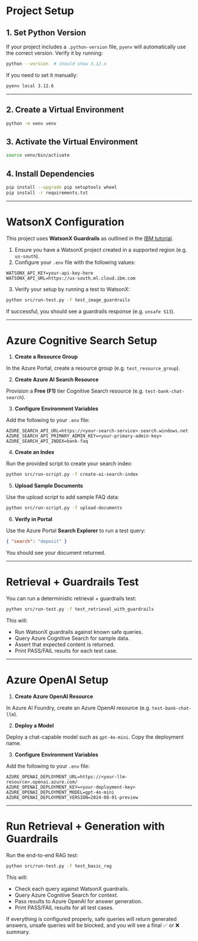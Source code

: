 # Project Setup

## 1. Set Python Version

If your project includes a `.python-version` file, `pyenv` will automatically use the correct version. Verify it by running:

```bash
python --version  # should show 3.12.x
```

If you need to set it manually:

```bash
pyenv local 3.12.6
```

---

## 2. Create a Virtual Environment

```bash
python -m venv venv
```

## 3. Activate the Virtual Environment

```bash
source venv/bin/activate
```

## 4. Install Dependencies

```bash
pip install --upgrade pip setuptools wheel
pip install -r requirements.txt
```

---

# WatsonX Configuration

This project uses **WatsonX Guardrails** as outlined in the [IBM tutorial](https://www.ibm.com/think/tutorials/llm-guardrails).

1. Ensure you have a WatsonX project created in a supported region (e.g. `us-south`).
2. Configure your `.env` file with the following values:

```env
WATSONX_API_KEY=your-api-key-here
WATSONX_API_URL=https://us-south.ml.cloud.ibm.com
```

3. Verify your setup by running a test to WatsonX:

```bash
python src/run-test.py -f test_image_guardrails
```

If successful, you should see a guardrails response (e.g. `unsafe S13`).

---

# Azure Cognitive Search Setup

1. **Create a Resource Group**

In the Azure Portal, create a resource group (e.g. `test_resource_group`).

2. **Create Azure AI Search Resource**

Provision a **Free (F1)** tier Cognitive Search resource (e.g. `test-bank-chat-search`).

3. **Configure Environment Variables**

Add the following to your `.env` file:

```env
AZURE_SEARCH_API_URL=https://<your-search-service>.search.windows.net
AZURE_SEARCH_API_PRIMARY_ADMIN_KEY=<your-primary-admin-key>
AZURE_SEARCH_API_INDEX=bank-faq
```

4. **Create an Index**

Run the provided script to create your search index:

```bash
python src/run-script.py -f create-ai-search-index
```

5. **Upload Sample Documents**

Use the upload script to add sample FAQ data:

```bash
python src/run-script.py -f upload-documents
```

6. **Verify in Portal**

Use the Azure Portal **Search Explorer** to run a test query:

```json
{ "search": "deposit" }
```

You should see your document returned.

---

# Retrieval + Guardrails Test

You can run a deterministic retrieval + guardrails test:

```bash
python src/run-test.py -f test_retrieval_with_guardrails
```

This will:

* Run WatsonX guardrails against known safe queries.
* Query Azure Cognitive Search for sample data.
* Assert that expected content is returned.
* Print PASS/FAIL results for each test case.

---

# Azure OpenAI Setup

1. **Create Azure OpenAI Resource**

In Azure AI Foundry, create an Azure OpenAI resource (e.g. `test-bank-chat-llm`).

2. **Deploy a Model**

Deploy a chat-capable model such as `gpt-4o-mini`. Copy the deployment name.

3. **Configure Environment Variables**

Add the following to your `.env` file:

```env
AZURE_OPENAI_DEPLOYMENT_URL=https://<your-llm-resource>.openai.azure.com/
AZURE_OPENAI_DEPLOYMENT_KEY=<your-deployment-key>
AZURE_OPENAI_DEPLOYMENT_MODEL=gpt-4o-mini
AZURE_OPENAI_DEPLOYMENT_VERSION=2024-08-01-preview
```

---

# Run Retrieval + Generation with Guardrails

Run the end-to-end RAG test:

```bash
python src/run-test.py -f test_basic_rag
```

This will:

* Check each query against WatsonX guardrails.
* Query Azure Cognitive Search for context.
* Pass results to Azure OpenAI for answer generation.
* Print PASS/FAIL results for all test cases.

If everything is configured properly, safe queries will return generated answers, unsafe queries will be blocked, and you will see a final ✅ or ❌ summary.

